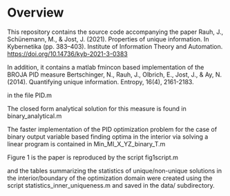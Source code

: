 # Overview

This repository contains the source code accompanying the paper
Rauh, J., Schünemann, M., & Jost, J. (2021). Properties of unique information.
In Kybernetika (pp. 383–403). Institute of Information Theory and Automation.
https://doi.org/10.14736/kyb-2021-3-0383

In addition, it contains a matlab fmincon based implementation of the BROJA PID measure
Bertschinger, N., Rauh, J., Olbrich, E., Jost, J., & Ay, N. (2014).
Quantifying unique information. Entropy, 16(4), 2161-2183.

in the file PID.m

The closed form analytical solution for this measure is found in
binary_analytical.m

The faster implementation of the PID optimization problem for the case of binary output variable
based finding optima in the interior via solving a linear program is contained in
Min_MI_X_YZ_binary_T.m

Figure 1 is the paper is reproduced by the script
fig1script.m

and the tables summarizing the statistics of unique/non-unique solutions in the interior/boundary of the
optimization domain were created using the script
statistics_inner_uniqueness.m
and saved in the data/ subdirectory.



